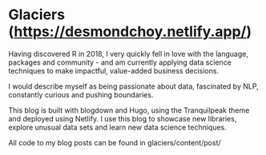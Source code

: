 # Glaciers (https://desmondchoy.netlify.app/)

Having discovered R in 2018, I very quickly fell in love with the language, packages and community - and am currently applying data science techniques to make impactful, value-added business decisions.   

I would describe myself as being passionate about data, fascinated by NLP, constantly curious and pushing boundaries. 

This blog is built with blogdown and Hugo, using the Tranquilpeak theme and deployed using Netlify. I use this blog to showcase new libraries, explore unusual data sets and learn new data science techniques.  

All code to my blog posts can be found in glaciers/content/post/


